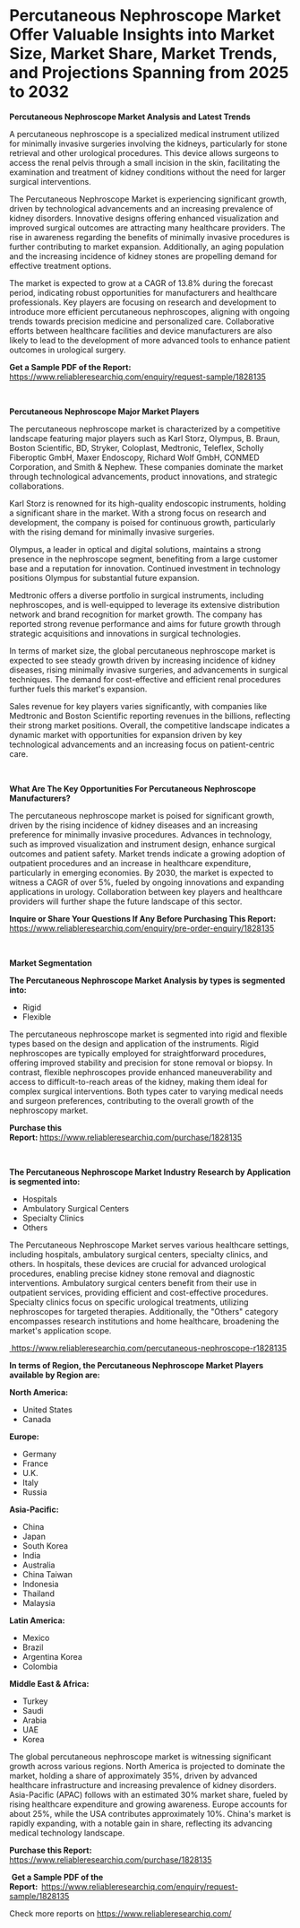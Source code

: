 <p><h1>Percutaneous Nephroscope Market Offer Valuable Insights into Market Size, Market Share, Market Trends, and Projections Spanning from 2025 to 2032</h1></p><p><strong>Percutaneous Nephroscope Market Analysis and Latest Trends</strong></p>
<p><p>A percutaneous nephroscope is a specialized medical instrument utilized for minimally invasive surgeries involving the kidneys, particularly for stone retrieval and other urological procedures. This device allows surgeons to access the renal pelvis through a small incision in the skin, facilitating the examination and treatment of kidney conditions without the need for larger surgical interventions.</p><p>The Percutaneous Nephroscope Market is experiencing significant growth, driven by technological advancements and an increasing prevalence of kidney disorders. Innovative designs offering enhanced visualization and improved surgical outcomes are attracting many healthcare providers. The rise in awareness regarding the benefits of minimally invasive procedures is further contributing to market expansion. Additionally, an aging population and the increasing incidence of kidney stones are propelling demand for effective treatment options.</p><p>The market is expected to grow at a CAGR of 13.8% during the forecast period, indicating robust opportunities for manufacturers and healthcare professionals. Key players are focusing on research and development to introduce more efficient percutaneous nephroscopes, aligning with ongoing trends towards precision medicine and personalized care. Collaborative efforts between healthcare facilities and device manufacturers are also likely to lead to the development of more advanced tools to enhance patient outcomes in urological surgery.</p></p>
<p><strong>Get a Sample PDF of the Report:&nbsp;</strong> <a href="https://www.reliableresearchiq.com/enquiry/request-sample/1828135?utm_campaign=2758&utm_medium=2&utm_source=Github&utm_content=ia&utm_term=03032025&utm_id=percutaneous-nephroscope">https://www.reliableresearchiq.com/enquiry/request-sample/1828135</a></p>
<p>&nbsp;</p>
<p><strong>Percutaneous Nephroscope Major Market Players</strong></p>
<p><p>The percutaneous nephroscope market is characterized by a competitive landscape featuring major players such as Karl Storz, Olympus, B. Braun, Boston Scientific, BD, Stryker, Coloplast, Medtronic, Teleflex, Scholly Fiberoptic GmbH, Maxer Endoscopy, Richard Wolf GmbH, CONMED Corporation, and Smith & Nephew. These companies dominate the market through technological advancements, product innovations, and strategic collaborations.</p><p>Karl Storz is renowned for its high-quality endoscopic instruments, holding a significant share in the market. With a strong focus on research and development, the company is poised for continuous growth, particularly with the rising demand for minimally invasive surgeries.</p><p>Olympus, a leader in optical and digital solutions, maintains a strong presence in the nephroscope segment, benefiting from a large customer base and a reputation for innovation. Continued investment in technology positions Olympus for substantial future expansion.</p><p>Medtronic offers a diverse portfolio in surgical instruments, including nephroscopes, and is well-equipped to leverage its extensive distribution network and brand recognition for market growth. The company has reported strong revenue performance and aims for future growth through strategic acquisitions and innovations in surgical technologies.</p><p>In terms of market size, the global percutaneous nephroscope market is expected to see steady growth driven by increasing incidence of kidney diseases, rising minimally invasive surgeries, and advancements in surgical techniques. The demand for cost-effective and efficient renal procedures further fuels this market's expansion.</p><p>Sales revenue for key players varies significantly, with companies like Medtronic and Boston Scientific reporting revenues in the billions, reflecting their strong market positions. Overall, the competitive landscape indicates a dynamic market with opportunities for expansion driven by key technological advancements and an increasing focus on patient-centric care.</p></p>
<p>&nbsp;</p>
<p><strong>What Are The Key Opportunities For Percutaneous Nephroscope Manufacturers?</strong></p>
<p><p>The percutaneous nephroscope market is poised for significant growth, driven by the rising incidence of kidney diseases and an increasing preference for minimally invasive procedures. Advances in technology, such as improved visualization and instrument design, enhance surgical outcomes and patient safety. Market trends indicate a growing adoption of outpatient procedures and an increase in healthcare expenditure, particularly in emerging economies. By 2030, the market is expected to witness a CAGR of over 5%, fueled by ongoing innovations and expanding applications in urology. Collaboration between key players and healthcare providers will further shape the future landscape of this sector.</p></p>
<p><strong>Inquire or Share Your Questions If Any Before Purchasing This Report:</strong> <a href="https://www.reliableresearchiq.com/enquiry/pre-order-enquiry/1828135?utm_campaign=2758&utm_medium=2&utm_source=Github&utm_content=ia&utm_term=03032025&utm_id=percutaneous-nephroscope">https://www.reliableresearchiq.com/enquiry/pre-order-enquiry/1828135</a></p>
<p>&nbsp;</p>
<p><strong>Market Segmentation</strong></p>
<p><strong>The Percutaneous Nephroscope Market Analysis by types is segmented into:</strong></p>
<p><ul><li>Rigid</li><li>Flexible</li></ul></p>
<p><p>The percutaneous nephroscope market is segmented into rigid and flexible types based on the design and application of the instruments. Rigid nephroscopes are typically employed for straightforward procedures, offering improved stability and precision for stone removal or biopsy. In contrast, flexible nephroscopes provide enhanced maneuverability and access to difficult-to-reach areas of the kidney, making them ideal for complex surgical interventions. Both types cater to varying medical needs and surgeon preferences, contributing to the overall growth of the nephroscopy market.</p></p>
<p><strong>Purchase this Report:&nbsp;</strong><a href="https://www.reliableresearchiq.com/purchase/1828135?utm_campaign=2758&utm_medium=2&utm_source=Github&utm_content=ia&utm_term=03032025&utm_id=percutaneous-nephroscope">https://www.reliableresearchiq.com/purchase/1828135</a></p>
<p>&nbsp;</p>
<p><strong>The Percutaneous Nephroscope Market Industry Research by Application is segmented into:</strong></p>
<p><ul><li>Hospitals</li><li>Ambulatory Surgical Centers</li><li>Specialty Clinics</li><li>Others</li></ul></p>
<p><p>The Percutaneous Nephroscope Market serves various healthcare settings, including hospitals, ambulatory surgical centers, specialty clinics, and others. In hospitals, these devices are crucial for advanced urological procedures, enabling precise kidney stone removal and diagnostic interventions. Ambulatory surgical centers benefit from their use in outpatient services, providing efficient and cost-effective procedures. Specialty clinics focus on specific urological treatments, utilizing nephroscopes for targeted therapies. Additionally, the "Others" category encompasses research institutions and home healthcare, broadening the market's application scope.</p></p>
<p><a href="https://www.reliableresearchiq.com/percutaneous-nephroscope-r1828135?utm_campaign=2758&utm_medium=2&utm_source=Github&utm_content=ia&utm_term=03032025&utm_id=percutaneous-nephroscope">&nbsp;https://www.reliableresearchiq.com/percutaneous-nephroscope-r1828135</a></p>
<p><strong>In terms of Region, the Percutaneous Nephroscope Market Players available by Region are:</strong></p>
<p>
    <p> <strong> North America: </strong>
        <ul>
            <li>United States</li>
            <li>Canada</li>
        </ul>
        </p> 
    <p> <strong> Europe: </strong>
        <ul>
            <li>Germany</li>
            <li>France</li>
            <li>U.K.</li>
            <li>Italy</li>
            <li>Russia</li>
        </ul>
        </p> 
    <p> <strong> Asia-Pacific: </strong>
        <ul>
            <li>China</li>
            <li>Japan</li>
            <li>South Korea</li>
            <li>India</li>
            <li>Australia</li>
            <li>China Taiwan</li>
            <li>Indonesia</li>
            <li>Thailand</li>
            <li>Malaysia</li>
        </ul>
        </p> 
    <p> <strong> Latin America: </strong>
        <ul>
            <li>Mexico</li>
            <li>Brazil</li>
            <li>Argentina Korea</li>
            <li>Colombia</li>
        </ul>
        </p> 
    <p> <strong> Middle East & Africa: </strong>
        <ul>
            <li>Turkey</li>
            <li>Saudi</li>
            <li>Arabia</li>
            <li>UAE</li>
            <li>Korea</li>
        </ul>
    </p>
    </p>
<p><p>The global percutaneous nephroscope market is witnessing significant growth across various regions. North America is projected to dominate the market, holding a share of approximately 35%, driven by advanced healthcare infrastructure and increasing prevalence of kidney disorders. Asia-Pacific (APAC) follows with an estimated 30% market share, fueled by rising healthcare expenditure and growing awareness. Europe accounts for about 25%, while the USA contributes approximately 10%. China's market is rapidly expanding, with a notable gain in share, reflecting its advancing medical technology landscape.</p></p>
<p><strong>Purchase this Report: </strong><a href="https://www.reliableresearchiq.com/purchase/1828135?utm_campaign=2758&utm_medium=2&utm_source=Github&utm_content=ia&utm_term=03032025&utm_id=percutaneous-nephroscope">https://www.reliableresearchiq.com/purchase/1828135</a></p>
<p>&nbsp;<strong>Get a Sample PDF of the Report:&nbsp;&nbsp;</strong><a href="https://www.reliableresearchiq.com/enquiry/request-sample/1828135?utm_campaign=2758&utm_medium=2&utm_source=Github&utm_content=ia&utm_term=03032025&utm_id=percutaneous-nephroscope">https://www.reliableresearchiq.com/enquiry/request-sample/1828135</a></p>
<p><strong></strong></p>
<p>Check more reports on <a href="https://www.reliableresearchiq.com/?utm_campaign=2758&utm_medium=2&utm_source=Github&utm_content=ia&utm_term=03032025&utm_id=percutaneous-nephroscope">https://www.reliableresearchiq.com/</a></p>